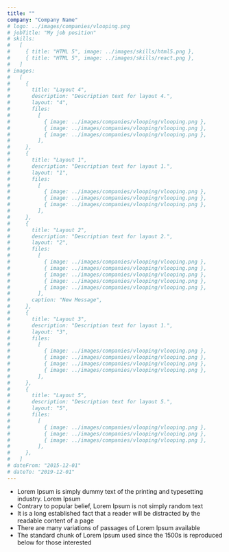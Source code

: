 ```yaml
---
title: ""
company: "Company Name"
# logo: ../images/companies/vlooping.png
# jobTitle: "My job position"
# skills:
#   [
#     { title: "HTML 5", image: ../images/skills/html5.png },
#     { title: "HTML 5", image: ../images/skills/react.png },
#   ]
# images:
#   [
#     {
#       title: "Layout 4",
#       description: "Description text for layout 4.",
#       layout: "4",
#       files:
#         [
#           { image: ../images/companies/vlooping/vlooping.png },
#           { image: ../images/companies/vlooping/vlooping.png },
#           { image: ../images/companies/vlooping/vlooping.png },
#         ],
#     },
#     {
#       title: "Layout 1",
#       description: "Description text for layout 1.",
#       layout: "1",
#       files:
#         [
#           { image: ../images/companies/vlooping/vlooping.png },
#           { image: ../images/companies/vlooping/vlooping.png },
#           { image: ../images/companies/vlooping/vlooping.png },
#         ],
#     },
#     {
#       title: "Layout 2",
#       description: "Description text for layout 2.",
#       layout: "2",
#       files:
#         [
#           { image: ../images/companies/vlooping/vlooping.png },
#           { image: ../images/companies/vlooping/vlooping.png },
#           { image: ../images/companies/vlooping/vlooping.png },
#           { image: ../images/companies/vlooping/vlooping.png },
#           { image: ../images/companies/vlooping/vlooping.png },
#         ],
#       caption: "New Message",
#     },
#     {
#       title: "Layout 3",
#       description: "Description text for layout 1.",
#       layout: "3",
#       files:
#         [
#           { image: ../images/companies/vlooping/vlooping.png },
#           { image: ../images/companies/vlooping/vlooping.png },
#           { image: ../images/companies/vlooping/vlooping.png },
#           { image: ../images/companies/vlooping/vlooping.png },
#         ],
#     },
#     {
#       title: "Layout 5",
#       description: "Description text for layout 5.",
#       layout: "5",
#       files:
#         [
#           { image: ../images/companies/vlooping/vlooping.png },
#           { image: ../images/companies/vlooping/vlooping.png },
#           { image: ../images/companies/vlooping/vlooping.png },
#         ],
#     },
#   ]
# dateFrom: "2015-12-01"
# dateTo: "2019-12-01"
---
```

- Lorem Ipsum is simply dummy text of the printing and typesetting industry. Lorem Ipsum
- Contrary to popular belief, Lorem Ipsum is not simply random text
- It is a long established fact that a reader will be distracted by the readable content of a page
- There are many variations of passages of Lorem Ipsum available
- The standard chunk of Lorem Ipsum used since the 1500s is reproduced below for those interested
